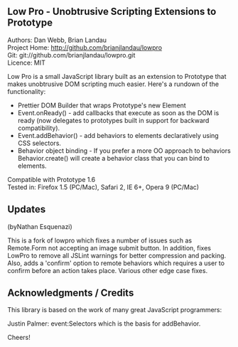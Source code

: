 Low Pro - Unobtrusive Scripting Extensions to Prototype
-------------------------------------------------------

Authors: Dan Webb, Brian Landau  
Project Home: http://github.com/brianjlandau/lowpro  
Git: git://github.com/brianjlandau/lowpro.git  
Licence: MIT

Low Pro is a small JavaScript library built as an extension to Prototype that makes unobtrusive DOM scripting much easier.  Here's a rundown of the functionality:

* Prettier DOM Builder that wraps Prototype's new Element
* Event.onReady() - add callbacks that execute as soon as the DOM is ready (now delegates to prototypes built in support for backward compatibility).
* Event.addBehavior() - add behaviors to elements declaratively using CSS selectors.
* Behavior object binding - If you prefer a more OO approach to behaviors Behavior.create() will create a behavior class that you can bind to elements.

Compatible with Prototype 1.6  
Tested in: Firefox 1.5 (PC/Mac), Safari 2, IE 6+, Opera 9 (PC/Mac)


Updates
-------------------------

(byNathan Esquenazi)

This is a fork of lowpro which fixes a number of issues such as Remote.Form not accepting an image submit button. In addition, fixes LowPro to remove all JSLint warnings for better compression and packing. Also, adds a 'confirm' option to remote behaviors which requires a user to confirm before an action takes place. Various other edge case fixes.

Acknowledgments / Credits
-------------------------

This library is based on the work of many great JavaScript programmers:

Justin Palmer: event:Selectors which is the basis for addBehavior.

Cheers!
